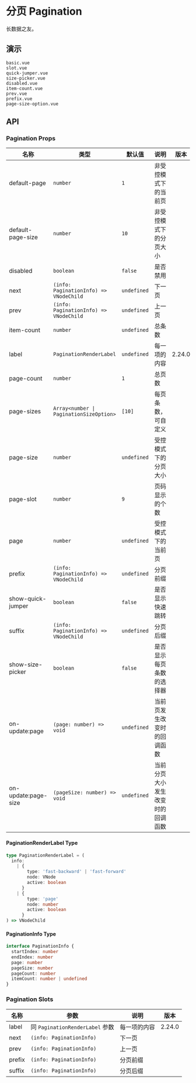 # 分页 Pagination

<!--single-column-->

长数据之友。

## 演示

```demo
basic.vue
slot.vue
quick-jumper.vue
size-picker.vue
disabled.vue
item-count.vue
prev.vue
prefix.vue
page-size-option.vue
```

## API

### Pagination Props

| 名称 | 类型 | 默认值 | 说明 | 版本 |
| --- | --- | --- | --- | --- |
| default-page | `number` | `1` | 非受控模式下的当前页 |  |
| default-page-size | `number` | `10` | 非受控模式下的分页大小 |  |
| disabled | `boolean` | `false` | 是否禁用 |  |
| next | `(info: PaginationInfo) => VNodeChild` | `undefined` | 下一页 |  |
| prev | `(info: PaginationInfo) => VNodeChild` | `undefined` | 上一页 |  |
| item-count | `number` | `undefined` | 总条数 |  |
| label | `PaginationRenderLabel` | `undefined` | 每一项的内容 | 2.24.0 |
| page-count | `number` | `1` | 总页数 |  |
| page-sizes | `Array<number \| PaginationSizeOption>` | `[10]` | 每页条数， 可自定义 |  |
| page-size | `number` | `undefined` | 受控模式下的分页大小 |  |
| page-slot | `number` | `9` | 页码显示的个数 |  |
| page | `number` | `undefined` | 受控模式下的当前页 |  |
| prefix | `(info: PaginationInfo) => VNodeChild` | `undefined` | 分页前缀 |  |
| show-quick-jumper | `boolean` | `false` | 是否显示快速跳转 |  |
| suffix | `(info: PaginationInfo) => VNodeChild` | `undefined` | 分页后缀 |  |
| show-size-picker | `boolean` | `false` | 是否显示每页条数的选择器 |  |
| on-update:page | `(page: number) => void` | `undefined` | 当前页发生改变时的回调函数 |  |
| on-update:page-size | `(pageSize: number) => void` | `undefined` | 当前分页大小发生改变时的回调函数 |  |

#### PaginationRenderLabel Type

```ts
type PaginationRenderLabel = (
  info:
    | {
        type: 'fast-backward' | 'fast-forward'
        node: VNode
        active: boolean
      }
    | {
        type: 'page'
        node: number
        active: boolean
      }
) => VNodeChild
```

#### PaginationInfo Type

```ts
interface PaginationInfo {
  startIndex: number
  endIndex: number
  page: number
  pageSize: number
  pageCount: number
  itemCount: number | undefined
}
```

### Pagination Slots

| 名称   | 参数                            | 说明         | 版本   |
| ------ | ------------------------------- | ------------ | ------ |
| label  | 同 `PaginationRenderLabel` 参数 | 每一项的内容 | 2.24.0 |
| next   | `(info: PaginationInfo)`        | 下一页       |        |
| prev   | `(info: PaginationInfo)`        | 上一页       |        |
| prefix | `(info: PaginationInfo)`        | 分页前缀     |        |
| suffix | `(info: PaginationInfo)`        | 分页后缀     |        |
